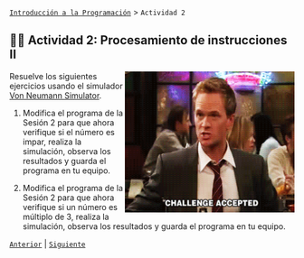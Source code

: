 [`Introducción a la Programación`](../../README.md) > `Actividad 2`

## :muscle::nerd_face: Actividad 2: Procesamiento de instrucciones II

<img src="imagenes/reto.gif" align="right" width="300" height="250">

Resuelve los siguientes ejercicios usando el simulador [Von Neumann Simulator](http://vnsimulator.altervista.org/).

1. Modifica el programa de la Sesión 2 para que ahora verifique si el número es impar, realiza la simulación, observa los resultados y guarda el programa en tu equipo.

1. Modifica el programa de la Sesión 2 para que ahora verifique si un número es múltiplo de 3, realiza la simulación, observa los resultados y guarda el programa en tu equipo.

[`Anterior`](../sesion02/README.md) | [`Siguiente`](../sesion03/README.md)
